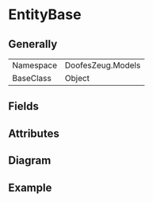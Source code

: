 # EntityBase

## Generally

|||
|-|-|
|Namespace|DoofesZeug.Models|
|BaseClass|Object|

## Fields

## Attributes

## Diagram

## Example

